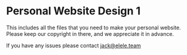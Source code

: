 # Personal Website Design 1

This includes all the files that you need to make your personal website. Please keep our copyright in there, and we appreciate it in advance.

If you have any issues please contact jack@elele.team

